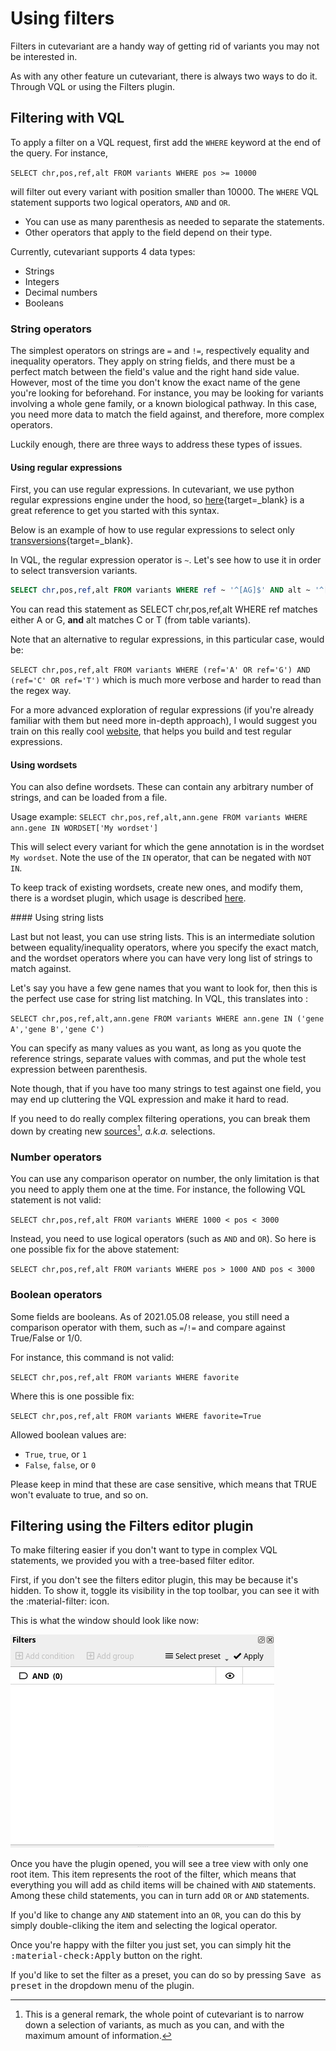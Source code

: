# Using filters

Filters in cutevariant are a handy way of getting rid of variants you may not be interested in.

As with any other feature un cutevariant, there is always two ways to do it. Through VQL or using the Filters plugin.

## Filtering with VQL

To apply a filter on a VQL request, first add the `WHERE` keyword at the end of the query. For instance,

`SELECT chr,pos,ref,alt FROM variants WHERE pos >= 10000`

will filter out every variant with position smaller than 10000.
The `WHERE` VQL statement supports two logical operators, `AND` and `OR`.

>
- You can use as many parenthesis as needed to separate the statements.
- Other operators that apply to the field depend on their type.

Currently, cutevariant supports 4 data types:
- Strings
- Integers
- Decimal numbers
- Booleans

### String operators

The simplest operators on strings are `=` and `!=`, respectively equality and inequality operators.
They apply on string fields, and there must be a perfect match between the field's value and the right hand side value.
However, most of the time you don't know the exact name of the gene you're looking for beforehand.
For instance, you may be looking for variants involving a whole gene family, or a known biological pathway. In this case, you need more data to match the field against, and therefore, more complex operators.

Luckily enough, there are three ways to address these types of issues.

#### Using regular expressions

First, you can use regular expressions. In cutevariant, we use python regular expressions engine under the hood, so [here](https://docs.python.org/3/library/re.html#regular-expression-syntax){target=_blank} is a great reference to get you started with this syntax.

Below is an example of how to use regular expressions to select only [transversions](https://en.wikipedia.org/wiki/Transversion){target=_blank}.

In VQL, the regular expression operator is `~`. Let's see how to use it in order to select transversion variants.

```sql
SELECT chr,pos,ref,alt FROM variants WHERE ref ~ '^[AG]$' AND alt ~ '^[CT]$'
```

You can read this statement as SELECT chr,pos,ref,alt WHERE ref matches either A or G, **and** alt matches C or T (from table variants).

Note that an alternative to regular expressions, in this particular case, would be:

`SELECT chr,pos,ref,alt FROM variants WHERE (ref='A' OR ref='G') AND (ref='C' OR ref='T')` which is much more verbose and harder to read than the regex way.

For a more advanced exploration of regular expressions (if you're already familiar with them but need more in-depth approach), I would suggest you train on this
really cool [website](https://regex101.com/), that helps you build and test regular expressions.

#### Using wordsets

You can also define wordsets. These can contain any arbitrary number of strings, and can be loaded from a file.

Usage example:
`SELECT chr,pos,ref,alt,ann.gene FROM variants WHERE ann.gene IN WORDSET['My wordset']`

This will select every variant for which the gene annotation is in the wordset `My wordset`. Note the use of the `IN` operator, that can be negated with `NOT IN`.

To keep track of existing wordsets, create new ones, and modify them, there is a wordset plugin, which usage is described [here](../quick-start/wordset.md).

#### Using string lists

Last but not least, you can use string lists. This is an intermediate solution between equality/inequality operators, where you specify the exact match, and the wordset operators where you can have very long list of strings to match against.

Let's say you have a few gene names that you want to look for, then this is the perfect use case for string list matching.
In VQL, this translates into :

`SELECT chr,pos,ref,alt,ann.gene FROM variants WHERE ann.gene IN ('gene A','gene B','gene C')`

You can specify as many values as you want, as long as you quote the reference strings, separate values with commas, and put the whole test expression between parenthesis.

Note though, that if you have too many strings to test against one field, you may end up cluttering the VQL expression and make it hard to read.

If you need to do really complex filtering operations, you can break them down by creating new [sources](../quick-start/selections.md)[^1], *a.k.a.* selections.

### Number operators

You can use any comparison operator on number, the only limitation is that you need to apply them one at the time.
For instance, the following VQL statement is not valid:

`SELECT chr,pos,ref,alt FROM variants WHERE 1000 < pos < 3000`

Instead, you need to use logical operators (such as `AND` and `OR`). So here is one possible fix for the above statement:

`SELECT chr,pos,ref,alt FROM variants WHERE pos > 1000 AND pos < 3000`

### Boolean operators

Some fields are booleans. As of 2021.05.08 release, you still need a comparison operator with them, such as `=`/`!=` and compare against True/False or 1/0.

For instance, this command is not valid:

`SELECT chr,pos,ref,alt FROM variants WHERE favorite`

Where this is one possible fix:

`SELECT chr,pos,ref,alt FROM variants WHERE favorite=True`

Allowed boolean values are:
- `True`, `true`, or `1`
- `False`, `false`, or `0`

Please keep in mind that these are case sensitive, which means that TRUE won't evaluate to true, and so on.

## Filtering using the Filters editor plugin

To make filtering easier if you don't want to type in complex VQL statements, we provided you with a tree-based filter editor.

First, if you don't see the filters editor plugin, this may be because it's hidden. To show it, toggle its visibility in the top toolbar, you can see it with the :material-filter: icon.

This is what the window should look like now:

![Filters plugin](../images/filters.png)

Once you have the plugin opened, you will see a tree view with only one root item. This item represents the root of the filter, which means that everything you will add as child items will be chained with `AND` statements. Among these child statements, you can in turn add `OR` or `AND` statements.

If you'd like to change any `AND` statement into an `OR`, you can do this by simply double-cliking the item and selecting the logical operator.

Once you're happy with the filter you just set, you can simply hit the <kbd>:material-check:Apply</kbd> button on the right.

If you'd like to set the filter as a preset, you can do so by pressing <kbd>Save as preset</kbd> in the dropdown menu of the plugin.

[^1]: This is a general remark, the whole point of cutevariant is to narrow down a selection of variants, as much as you can, and with the maximum amount of information.
